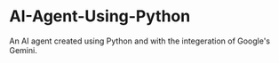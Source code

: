 # AI-Agent-Using-Python
An AI agent created using Python and with the integeration of Google's Gemini.
